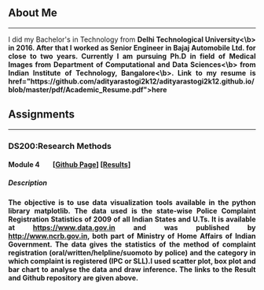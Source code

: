 ## About Me
 * * *
 <p align="justify">
 I did my Bachelor's in Technology from <b>Delhi Technological University<\b> in 2016. After that I worked as Senior Engineer in Bajaj Automobile Ltd. for close to two years. Currently I am pursuing Ph.D in field of Medical Images from <b>Department of Computational and Data Sciences<\b> from <b>Indian Institute of Technology, Bangalore<\b>. Link to my resume is href="https://github.com/adityarastogi2k12/adityarastogi2k12.github.io/blob/master/pdf/Academic_Resume.pdf">here</a> 
</p>





## Assignments

* * *
### DS200:Research Methods 
#### Module 4  &nbsp;&nbsp;&nbsp;&nbsp;&nbsp;&nbsp;  [[Github Page](https://github.com/adityarastogi2k12/ds200)] [[Results](DS200/module4/README.md)]

##### Description
<p align="justify">
The objective is to use data visualization tools available in the python library <b>matplotlib</b>. The data used is the state-wise Police Complaint Registration Statistics of 2009 of all Indian States and U.Ts. It is available at <a href="https://www.data.gov.in">https://www.data.gov.in</a> and was published by <a href="http://www.ncrb.gov.in">http://www.ncrb.gov.in</a>, both part of Ministry of Home Affairs of Indian Government. The data gives the statistics of the method of complaint registration (oral/written/helpline/suomoto by police) and the category in which complaint is registered (IPC or SLL).I used <b>scatter plot</b>, <b>box plot</b> and <b>bar chart</b> to analyse the data and draw inference. The links to the <b>Result</b> and <b>Github repository</b> are given above.
</p>



<!-- Remove above link if you don't want to attibute -->

